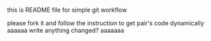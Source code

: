 this is README file for simple git workflow

please fork it and follow the instruction to get pair's code dynamically
aaaaaa
write anything
changed?
aaaaaaa
